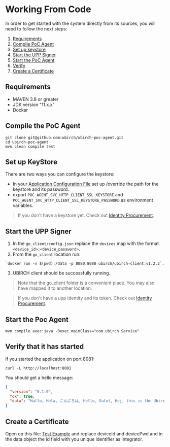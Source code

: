 # Working From Code

In order to get started with the system directly from its sources, you will need to follow the next steps:

1. [Requirements](#requirements)
2. [Compile PoC Agent](#compile-the-poc-agent)
3. [Set up keystore](#set-up-keystore)
4. [Start the UPP Signer](#start-the-upp-signer)
4. [Start the PoC Agent](#start-the-poc-agent)   
5. [Verify](#verify-that-it-has-started)
6. [Create a Certificate](#create-a-certificate)

## Requirements

- MAVEN 3.8 or greater
- JDK version "11.x.x"
- Docker

## Compile the PoC Agent

```shell
git clone git@github.com:ubirch/ubirch-poc-agent.git
cd ubirch-poc-agent
mvn clean compile test
```

## Set up KeyStore

There are two ways you can configure the keystore:

- In your [Application Configuration File](../src/main/resources/application.conf) set up /override the path for the keystore and its password.
- export `POC_AGENT_SVC_HTTP_CLIENT_SSL_KEYSTORE` and `POC_AGENT_SVC_HTTP_CLIENT_SSL_KEYSTORE_PASSWORD` as environment variables.

> If you don't have a keystore yet. Check out [Identity Procurement](./identity_procurement.md).

## Start the UPP Signer

1. In the `go_client/config.json` replace the `devices` map with the format `<device_id>:<device_password>`.
2. From the `go_client` location run: 

```shell
`docker run -v $(pwd):/data -p 8080:8080 ubirch/ubirch-client:v1.2.2`.
``` 

3. UBIRCH client should be successfully running.

> Note that the go_client folder is a convenient place. You may also have mapped it to another location.

> If you don't have a upp identity and its token. Check out [Identity Procurement](./identity_procurement.md).


## Start the Poc Agent

```shell
mvn compile exec:java -Dexec.mainClass="com.ubirch.Service"
```

## Verify that it has started

If you started the application on port 8081:

```shell
curl -L http://localhost:8081
```

You should get a hello message:

```json
{
  "version": "0.1.0",
  "ok": true,
  "data": "Hallo, Hola, こんにちは, Hello, Salut, Hej, this is the Ubirch Point of Certification agent."
}
```

## Create a Certificate

Open op this file: [Test Example](../deploymentComponents/create_test.sh) and replace deviceId and devicePwd and in the data object the id field with you unique identifier as integrator.



